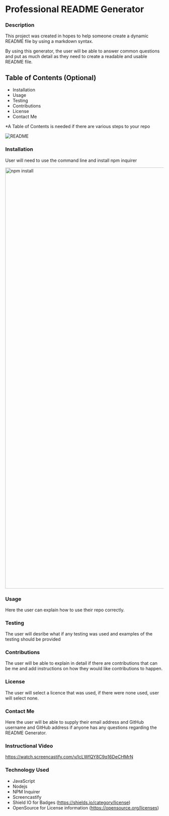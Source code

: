 # Professional README Generator

### **Description**
This project was created in hopes to help someone create a dynamic README file by using a markdown syntax. 

By using this generator, the user will be able to answer common questions and put as much detail as they need to create a readable and usable README file.

## Table of Contents (Optional)
  - Installation
  - Usage
  - Testing
  - Contributions
  - License
  - Contact Me
  
  *A Table of Contents is needed if there are various steps to your repo
  
  ![README](https://user-images.githubusercontent.com/93087116/152699875-6e740911-63f9-41aa-ae04-44f4e63b68a1.gif)


  ### **Installation**
  User will need to use the command line and install npm inquirer
  
  <img width="1336" alt="npm install" src="https://user-images.githubusercontent.com/93087116/152699846-61dcdc1e-8a69-4e53-a693-67b5fbc9c71c.png">
  
  ### **Usage**
  Here the user can explain how to use their repo correctly.
  
  
  ### **Testing**
  The user will desribe what if any testing was used and examples of the testing should be provided
  
  
  ### **Contributions**
  The user will be able to explain in detail if there are contributions that can be me and add instructions on how they would like contributions to happen.
  
  
  ### **License**
  The user will select a licence that was used, if there were none used, user will select none.
  
  
  ### **Contact Me**
  Here the user will be able to supply their email address and GitHub username and GitHub address if anyone has any questions regarding the README Generator.


### **Instructional Video**
https://watch.screencastify.com/v/IcLWfQY8C9q16DeCHMrN

### **Technology Used**
  - JavaScript
  - Nodejs
  - NPM Inquirer
  - Screencastify
  - Shield IO for Badges (https://shields.io/category/license)
  - OpenSource for License information (https://opensource.org/licenses)

